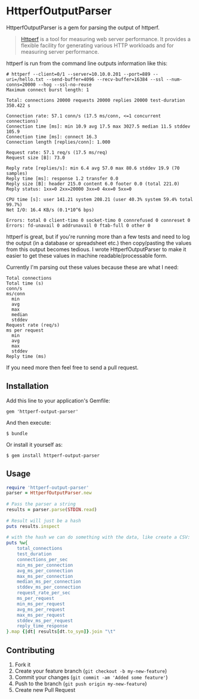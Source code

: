 # HttperfOutputParser

HttperfOutputParser is a gem for parsing the output of httperf.

> [Httperf](http://code.google.com/p/httperf/) is a tool for measuring web server performance. It provides a flexible facility for generating various HTTP workloads and for measuring server performance.

httperf is run from the command line outputs information like this:

    # httperf --client=0/1 --server=10.10.0.201 --port=889 --uri=/hello.txt --send-buffer=4096 --recv-buffer=16384 --ssl --num-conns=20000 --hog --ssl-no-reuse
    Maximum connect burst length: 1

    Total: connections 20000 requests 20000 replies 20000 test-duration 350.422 s

    Connection rate: 57.1 conn/s (17.5 ms/conn, <=1 concurrent connections)
    Connection time [ms]: min 10.9 avg 17.5 max 3027.5 median 11.5 stddev 105.9
    Connection time [ms]: connect 16.3
    Connection length [replies/conn]: 1.000

    Request rate: 57.1 req/s (17.5 ms/req)
    Request size [B]: 73.0

    Reply rate [replies/s]: min 6.4 avg 57.0 max 80.6 stddev 19.9 (70 samples)
    Reply time [ms]: response 1.2 transfer 0.0
    Reply size [B]: header 215.0 content 6.0 footer 0.0 (total 221.0)
    Reply status: 1xx=0 2xx=20000 3xx=0 4xx=0 5xx=0

    CPU time [s]: user 141.21 system 208.21 (user 40.3% system 59.4% total 99.7%)
    Net I/O: 16.4 KB/s (0.1*10^6 bps)

    Errors: total 0 client-timo 0 socket-timo 0 connrefused 0 connreset 0
    Errors: fd-unavail 0 addrunavail 0 ftab-full 0 other 0

httperf is great, but if you're running more than a few tests and need to log the output (in a database or spreadsheet etc.) then copy/pasting the values from this output becomes tedious. I wrote HttperfOutputParser to make it easier to get these values in machine readable/processable form.

Currently I'm parsing out these values because these are what I need:

    Total connections
    Total time (s)
    conn/s
    ms/conn
      min
      avg
      max
      median
      stddev
    Request rate (req/s)
    ms per request
      min
      avg
      max
      stddev
    Reply time (ms)

If you need more then feel free to send a pull request.

## Installation

Add this line to your application's Gemfile:

    gem 'httperf-output-parser'

And then execute:

    $ bundle

Or install it yourself as:

    $ gem install httperf-output-parser

## Usage

``` ruby
require 'httperf-output-parser'
parser = HttperfOutputParser.new
	
# Pass the parser a string
results = parser.parse(STDIN.read)
	
# Result will just be a hash
puts results.inspect
	
# with the hash we can do something with the data, like create a CSV:
puts %w{
    total_connections
    test_duration
    connections_per_sec
    min_ms_per_connection
    avg_ms_per_connection
    max_ms_per_connection
    median_ms_per_connection
    stddev_ms_per_connection
    request_rate_per_sec
    ms_per_request
    min_ms_per_request
    avg_ms_per_request
    max_ms_per_request
    stddev_ms_per_request
    reply_time_response
}.map {|dt| results[dt.to_sym]}.join "\t"
```

## Contributing

1. Fork it
2. Create your feature branch (`git checkout -b my-new-feature`)
3. Commit your changes (`git commit -am 'Added some feature'`)
4. Push to the branch (`git push origin my-new-feature`)
5. Create new Pull Request
